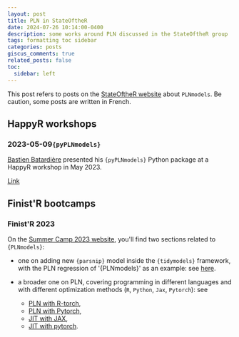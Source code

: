 ```yaml
---
layout: post
title: PLN in StateOftheR
date: 2024-07-26 10:14:00-0400
description: some works around PLN discussed in the StateOftheR group
tags: formatting toc sidebar
categories: posts
giscus_comments: true
related_posts: false
toc:
  sidebar: left
---
```

This post refers to posts on the [StateOftheR website]() about `PLNmodels`. Be caution, some posts are written in French.

## HappyR workshops

### 2023-05-09`{pyPLNmodels}`

[Bastien Batardière](https://bastien-mva.github.io/) presented his `{pyPLNmodels}` Python package at a HappyR workshop in May 2023.

[Link](https://stateofther.netlify.app/post/multivariatedata/)

## Finist'R bootcamps

### Finist'R 2023

On the [Summer Camp 2023 website](https://stateofther.github.io/finistR2023/), you'll find two sections related to `{PLNmodels}`:

- one on adding new `{parsnip}` model inside the `{tidymodels}` framework, with the PLN regression of '{PLNmodels}' as an example: see [here](https://stateofther.github.io/finistR2023/tidymodels_build_new_model.html).

- a broader one on PLN, covering programming in different languages and with different optimization methods (`R`, `Python`, `Jax`, `Pytorch`): see 
  - [PLN with R-torch](https://stateofther.github.io/finistR2023/torch_R_PLN.html),
  - [PLN with Pytorch](https://stateofther.github.io/finistR2023/torch_Python-PLN.html),
  - [JIT with JAX](https://stateofther.github.io/finistR2023/jit-example-pln-jax.html),
  - [JIT with pytorch](https://stateofther.github.io/finistR2023/jit-example-pln.html).
  
